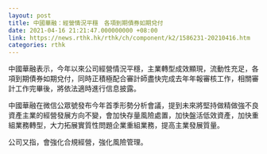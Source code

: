 ```yaml
---
layout: post
title: 中國華融：經營情況平穩　各項到期債券如期兌付
date: 2021-04-16 21:21:47.000000000 +08:00
link: https://news.rthk.hk/rthk/ch/component/k2/1586231-20210416.htm
categories: rthk
---
```


中國華融表示，今年以來公司經營情況平穩，主業轉型成效顯現，流動性充足，各項到期債券如期兌付，同時正積極配合審計師盡快完成去年年報審核工作，相關審計工作完畢後，將依法適時進行信息披露。

中國華融在微信公眾號發布今年首季形勢分析會議，提到未來將堅持做精做強不良資產主業的經營發展方向不變，會加快存量風險處置，加快盤活低效資產，加快重組業務轉型，大力拓展實質性問題企業重組業務，提高主業發展質量。

公司又指，會強化合規經營，強化風險管理。
